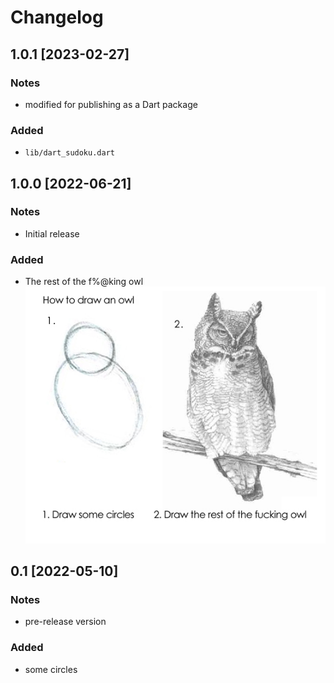 # Changelog

## 1.0.1 [2023-02-27]
### Notes
- modified for publishing as a Dart package
### Added
- `lib/dart_sudoku.dart`

## 1.0.0 [2022-06-21]
### Notes
- Initial release
### Added
- The rest of the f%@king owl
![how to draw an owl](https://raw.githubusercontent.com/rickgladwin/dart_sudoku/8afa422c1f792c1b728ff415a833c72b5ca7646e/documents/how_to_draw_an_owl.png)

## 0.1 [2022-05-10]
### Notes
- pre-release version
### Added
- some circles
